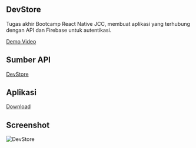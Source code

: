 ## DevStore
Tugas akhir Bootcamp React Native JCC, membuat aplikasi yang terhubung dengan API dan Firebase untuk autentikasi.

[Demo Video](https://drive.google.com/file/d/1ufJ6LjHhM2nRR4-dJMLdOBw81LLZWNcO/view?usp=sharing)

## Sumber API
[DevStore](https://herdaynote.github.io/DevStoreAPI/)

## Aplikasi
[Download](https://drive.google.com/file/d/1n7jFFahAgW2oCnOHyMdokDsVmu9piDel/view?usp=sharing)

## Screenshot
![DevStore](https://cdn.statically.io/gh/Herdianurdin/DevStore-2021/main/DevStore.png)

